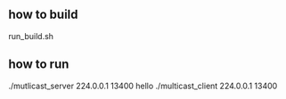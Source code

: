 ## how to build
run_build.sh

## how to run
./mutlicast_server 224.0.0.1 13400 hello
./multicast_client 224.0.0.1 13400
